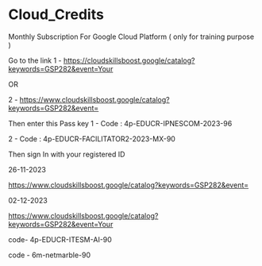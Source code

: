 # Cloud_Credits
Monthly Subscription For Google Cloud Platform ( only for training purpose )

Go to the link 
1 - https://cloudskillsboost.google/catalog?keywords=GSP282&event=Your

OR

2 - https://www.cloudskillsboost.google/catalog?keywords=GSP282&event=


Then enter this Pass key
1 - Code : 4p-EDUCR-IPNESCOM-2023-96

2 - Code : 4p-EDUCR-FACILITATOR2-2023-MX-90

Then sign In with your registered ID


26-11-2023

https://www.cloudskillsboost.google/catalog?keywords=GSP282&event=

02-12-2023

https://www.cloudskillsboost.google/catalog?keywords=GSP282&event=Your

code- 4p-EDUCR-ITESM-AI-90


code - 6m-netmarble-90
